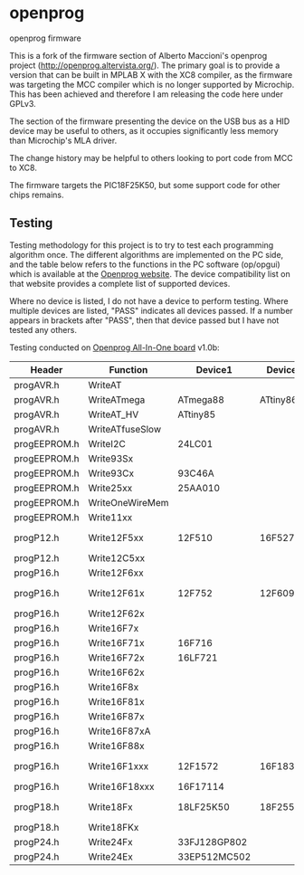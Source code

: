 # openprog
openprog firmware

This is a fork of the firmware section of Alberto Maccioni's openprog project (http://openprog.altervista.org/). The primary goal is to provide a version that can be built in MPLAB X with the XC8 compiler, as the firmware was targeting the MCC compiler which is no longer supported by Microchip. This has been achieved and therefore I am releasing the code here under GPLv3.

The section of the firmware presenting the device on the USB bus as a HID device may be useful to others, as it occupies significantly less memory than Microchip's MLA driver.

The change history may be helpful to others looking to port code from MCC to XC8.

The firmware targets the PIC18F25K50, but some support code for other chips remains.

## Testing

Testing methodology for this project is to try to test each programming algorithm once. The different algorithms are implemented on the PC side, and the table below refers to the functions in the PC software (op/opgui) which is available at the [Openprog website](http://openprog.altervista.org). The device compatibility list on that website provides a complete list of supported devices.

Where no device is listed, I do not have a device to perform testing.
Where multiple devices are listed, "PASS" indicates all devices passed. If a number appears in brackets after "PASS", then that device passed but I have not tested any others.

Testing conducted on [Openprog All-In-One board](https://github.com/gordoste/openprog_aio) v1.0b:

|Header|Function|Device1|Device2|Device3|Status|
|------|--------|-------|-------|-------|------|
|progAVR.h  |   WriteAT| |
|progAVR.h	|   WriteATmega|	ATmega88	| ATtiny861A	
|progAVR.h	|   WriteAT_HV|	ATtiny85		
|progAVR.h	|   WriteATfuseSlow|			
|progEEPROM.h|	WriteI2C|	24LC01		
|progEEPROM.h|	Write93Sx|			
|progEEPROM.h|	Write93Cx|	93C46A		
|progEEPROM.h|	Write25xx|	25AA010		
|progEEPROM.h|	WriteOneWireMem|			
|progEEPROM.h|	Write11xx|			
|progP12.h|	Write12F5xx|	12F510	| 16F527	| 10F202 | PASS (1,2) |
|progP12.h|	Write12C5xx|			
|progP16.h|	Write12F6xx|			
|progP16.h|	Write12F61x|	12F752	| 12F609	|   | PASS (ALL) |
|progP16.h|	Write12F62x|			
|progP16.h|	Write16F7x|			
|progP16.h|	Write16F71x|	16F716		
|progP16.h|	Write16F72x|	16LF721		
|progP16.h|	Write16F62x|			
|progP16.h|	Write16F8x|			
|progP16.h|	Write16F81x|			
|progP16.h|	Write16F87x|			
|progP16.h|	Write16F87xA|			
|progP16.h|	Write16F88x|			
|progP16.h|	Write16F1xxx|	12F1572	| 16F18325	|  | PASS (2) |
|progP16.h|	Write16F18xxx|	16F17114		
|progP18.h|	Write18Fx|	18LF25K50   	| 18F2550 | |PASS (1) |
|progP18.h|	Write18FKx|			
|progP24.h|	Write24Fx|	33FJ128GP802	| | |PASS|
|progP24.h|	Write24Ex|	33EP512MC502	| | |PASS|

